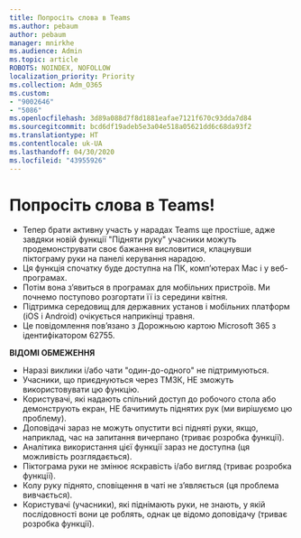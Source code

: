 ```yaml
---
title: Попросіть слова в Teams
ms.author: pebaum
author: pebaum
manager: mnirkhe
ms.audience: Admin
ms.topic: article
ROBOTS: NOINDEX, NOFOLLOW
localization_priority: Priority
ms.collection: Adm_O365
ms.custom:
- "9002646"
- "5086"
ms.openlocfilehash: 3d89a088d7f8d1881eafae7121f670c93dda7d84
ms.sourcegitcommit: bcd6df19adeb5e3a04e518a05621dd6c68da93f2
ms.translationtype: HT
ms.contentlocale: uk-UA
ms.lasthandoff: 04/30/2020
ms.locfileid: "43955926"
---
```

# <a name="raise-your-hand-in-teams"></a>Попросіть слова в Teams!

- Тепер брати активну участь у нарадах Teams ще простіше, адже завдяки новій функції "Підняти руку" учасники можуть продемонструвати своє бажання висловитися, клацнувши піктограму руки на панелі керування нарадою.
- Ця функція спочатку буде доступна на ПК, комп’ютерах Mac і у веб-програмах.
- Потім вона з’явиться в програмах для мобільних пристроїв. Ми почнемо поступово розгортати її із середини квітня.
- Підтримка середовищ для державних установ і мобільних платформ (iOS і Android) очікується наприкінці травня.
- Це повідомлення пов’язано з Дорожньою картою Microsoft 365 з ідентифікатором 62755.

**ВІДОМІ ОБМЕЖЕННЯ**

- Наразі виклики і/або чати "один-до-одного" не підтримуються.
- Учасники, що приєднуються через ТМЗК, НЕ зможуть використовувати цю функцію.
- Користувачі, які надають спільний доступ до робочого стола або демонструють екран, НЕ бачитимуть піднятих рук (ми вирішуємо цю проблему).
- Доповідачі зараз не можуть опустити всі підняті руки, якщо, наприклад, час на запитання вичерпано (триває розробка функції).
- Аналітика використання цієї функції зараз не доступна (ця можливість розглядається).
- Піктограма руки не змінює яскравість і/або вигляд (триває розробка функції).
- Колу руку піднято, сповіщення в чаті не з’являється (ця проблема вивчається).
- Користувачі (учасники), які піднімають руки, не знають, у якій послідовності вони це роблять, однак це відомо доповідачу (триває розробка функції).
